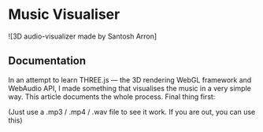 # Music Visualiser

![3D audio-visualizer made by Santosh Arron]

## Documentation

In an attempt to learn THREE.js — the 3D rendering WebGL framework and WebAudio API, I made something that visualises the music in a very simple way. This article documents the whole process.
Final thing first:


(Just use a .mp3 / .mp4 / .wav file to see it work. If you are out, you can use this)

